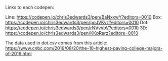 Links to each codepen:

Line: https://codepen.io/chris3edwards3/pen/BaNxxwY?editors=0010 
Box: https://codepen.io/chris3edwards3/pen/poJVKvz?editors=0010
Dot: https://codepen.io/chris3edwards3/pen/rNVvvbV?editors=0010
3D: https://codepen.io/chris3edwards3/pen/KKpRerz?editors=0010

The data used in dot.csv comes from this article: https://www.cnbc.com/2019/08/20/the-10-highest-paying-college-majors-of-2019.html
